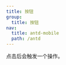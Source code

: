 ```yaml
---
title: 按钮
group:
  title: 按钮
nav:
  title: antd-mobile
  path: /antd
---
```


点击后会触发一个操作。


<code src="./demos/basic.tsx" />

<code src="./demos/complex.tsx" />

<API/>
